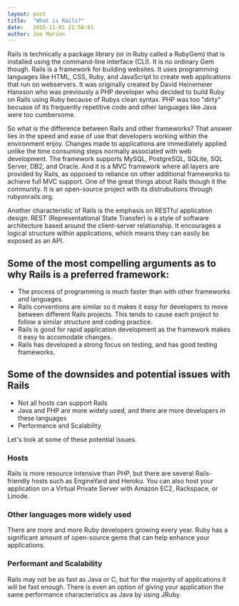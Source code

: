 ```yaml
---
layout: post
title:  "What is Rails?"
date:   2015-11-01 21:56:01
author: Joe Marion
---
```


Rails is technically a package library (or in Ruby called a RubyGem) that is installed using the command-line interface (CLI). It is no ordinary Gem though. Rails is a framework for building websites. It uses programming languages like HTML, CSS, Ruby, and JavaScript to create web applications that run on webservers. It was originally created by David Heinemeier Hansson who was previously a PHP developer who decided to build Ruby on Rails using Ruby because of Rubys clean syntax. PHP was too "dirty" becuase of its frequently repetitive code and other languages like Java were too cumbersome.

<!--more-->

So what is the difference between Rails and other frameworks? That answer lies in the speed and ease of use that developers working within the environment enjoy. Changes made to applications are immediately applied unlike the time consuming steps normally associated with web development. The framework supports MySQL, PostgreSQL, SQLite, SQL Server, DB2, and Oracle. And it is a MVC framework where all layers are provided by Rails, as opposed to reliance on other additional frameworks to achieve full MVC support. One of the great things about Rails though it the community. It is an open-source project with its distrubutions through rubyonrails.org.

Another characteristic of Rails is the emphasis on RESTful application design. REST (Representational State Transfer) is a style of software architecture based around the client-server relationship. It encourages a logical structure within applications, which means they can easily be exposed as an API.

## Some of the most compelling arguments as to why Rails is a preferred framework:


* The process of programming is much faster than with other frameworks and languages.
* Rails conventions are similar so it makes it easy for developers to move between different Rails projects. This tends to cause each project to follow a similar structure and coding practice.
* Rails is good for rapid application development as the framework makes it easy to accomodate changes.
* Rails has developed a strong focus on testing, and has good testing frameworks.


## Some of the downsides and potential issues with Rails

* Not all hosts can support Rails
* Java and PHP are more widely used, and there are more developers in these languages
* Performance and Scalability

Let's look at some of these potential issues.

### Hosts
Rails is more resource intensive than PHP, but there are several Rails-friendly hosts such as EngineYard and Heroku. You can also host your application on a Virtual Private Server with Amazon EC2, Rackspace, or Linode.

### Other languages more widely used
There are more and more Ruby developers growing every year. Ruby has a significant amount of open-source gems that can help enhance your applications.

### Performant and Scalability
Rails may not be as fast as Java or C, but for the majority of applications it will be fast enough. There is even an option of giving your application the same performance characteristics as Java by using JRuby.